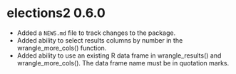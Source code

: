 # elections2 0.6.0

* Added a `NEWS.md` file to track changes to the package.
* Added ability to select results columns by number in the wrangle_more_cols() function.
* Added ability to use an existing R data frame in wrangle_results() and wrangle_more_cols(). The data frame name must be in quotation marks.
